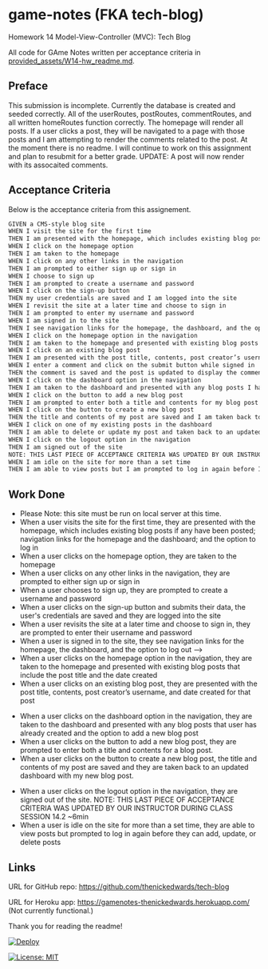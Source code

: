# game-notes (FKA tech-blog)
Homework 14 Model-View-Controller (MVC): Tech Blog

All code for GAme Notes written per acceptance criteria in [provided_assets/W14-hw_readme.md](/provided_assets/W14-hw_readme.md).

## Preface
This submission is incomplete.  Currently the database is created and seeded correctly.  All of the userRoutes, postRoutes, commentRoutes, and all written homeRoutes function correctly.  The homepage will render all posts.  If a user clicks a post, they will be navigated to a page with those posts and I am attempting to render the comments related to the post.  At the moment there is no readme.  I will continue to work on this assignment and plan to resubmit for a better grade.
UPDATE: A post will now render with its assocaited comments.

## Acceptance Criteria
Below is the acceptance criteria from this assignement.

```md
GIVEN a CMS-style blog site
WHEN I visit the site for the first time
THEN I am presented with the homepage, which includes existing blog posts if any have been posted; navigation links for the homepage and the dashboard; and the option to log in
WHEN I click on the homepage option
THEN I am taken to the homepage
WHEN I click on any other links in the navigation
THEN I am prompted to either sign up or sign in
WHEN I choose to sign up
THEN I am prompted to create a username and password
WHEN I click on the sign-up button
THEN my user credentials are saved and I am logged into the site
WHEN I revisit the site at a later time and choose to sign in
THEN I am prompted to enter my username and password
WHEN I am signed in to the site
THEN I see navigation links for the homepage, the dashboard, and the option to log out
WHEN I click on the homepage option in the navigation
THEN I am taken to the homepage and presented with existing blog posts that include the post title and the date created
WHEN I click on an existing blog post
THEN I am presented with the post title, contents, post creator’s username, and date created for that post and have the option to leave a comment
WHEN I enter a comment and click on the submit button while signed in
THEN the comment is saved and the post is updated to display the comment, the comment creator’s username, and the date created
WHEN I click on the dashboard option in the navigation
THEN I am taken to the dashboard and presented with any blog posts I have already created and the option to add a new blog post
WHEN I click on the button to add a new blog post
THEN I am prompted to enter both a title and contents for my blog post
WHEN I click on the button to create a new blog post
THEN the title and contents of my post are saved and I am taken back to an updated dashboard with my new blog post
WHEN I click on one of my existing posts in the dashboard
THEN I am able to delete or update my post and taken back to an updated dashboard
WHEN I click on the logout option in the navigation
THEN I am signed out of the site
NOTE: THIS LAST PIECE OF ACCEPTANCE CRITERIA WAS UPDATED BY OUR INSTRUCTOR DURING CLASS SESSION 14.2 ~6min
WHEN I am idle on the site for more than a set time
THEN I am able to view posts but I am prompted to log in again before I can add, update, or delete posts
```

## Work Done
* Please Note: this site must be run on local server at this time.
* When a user visits the site for the first time, they are presented with the homepage, which includes existing blog posts if any have been posted; navigation links for the homepage and the dashboard; and the option to log in
* When a user clicks on the homepage option, they are taken to the homepage
* When a user clicks on any other links in the navigation, they are prompted to either sign up or sign in
* When a user chooses to sign up, they are prompted to create a username and password
* When a user clicks on the sign-up button and submits their data, the user's credentials are saved and they are logged into the site
* When a user revisits the site at a later time and choose to sign in, they are prompted to enter their username and password
* When a user is signed in to the site, they see navigation links for the homepage, the dashboard, and the option to log out -->
* When a user clicks on the homepage option in the navigation, they are taken to the homepage and presented with existing blog posts that include the post title and the date created
* When a user clicks on an existing blog post, they are presented with the post title, contents, post creator’s username, and date created for that post
 <!-- ADD BUTTON and have the option to leave a comment -->
<!-- WHEN I enter a comment and click on the submit button while signed in
THEN the comment is saved and the post is updated to display the comment, the comment creator’s username, and the date created -->
* When a user clicks on the dashboard option in the navigation, they are taken to the dashboard and presented with any blog posts that user has already created and the option to add a new blog post
* When a user clicks on the button to add a new blog post, they are prompted to enter both a title and contents for a blog post.
* When a user clicks on the button to create a new blog post, the title and contents of my post are saved and they are taken back to an updated dashboard with my new blog post.
<!-- WHEN I click on one of my existing posts in the dashboard
THEN I am able to delete or update my post and taken back to an updated dashboard -->
* When a user clicks on the logout option in the navigation, they are signed out of the site.
NOTE: THIS LAST PIECE OF ACCEPTANCE CRITERIA WAS UPDATED BY OUR INSTRUCTOR DURING CLASS SESSION 14.2 ~6min
* When a user is idle on the site for more than a set time, they are able to view posts but prompted to log in again before they can add, update, or delete posts


## Links
URL for GitHub repo: https://github.com/thenickedwards/tech-blog

URL for Heroku app: https://gamenotes-thenickedwards.herokuapp.com/
(Not currently functional.)

Thank you for reading the readme!

[![Deploy](https://www.herokucdn.com/deploy/button.svg)](https://gamenotes-thenickedwards.herokuapp.com/)

[![License: MIT](https://img.shields.io/badge/License-MIT-blue.svg)](https://opensource.org/licenses/MIT)

